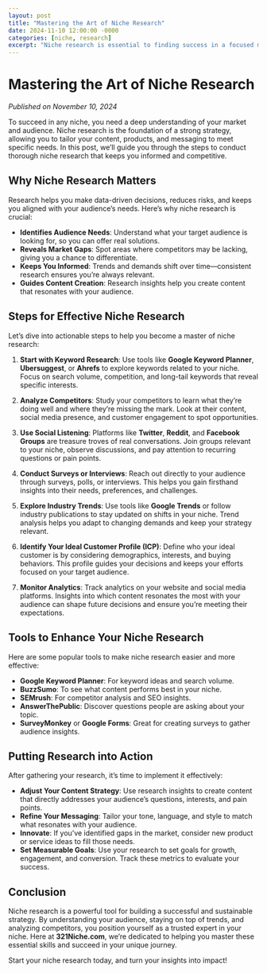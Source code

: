 ```yaml
---
layout: post
title: "Mastering the Art of Niche Research"
date: 2024-11-10 12:00:00 -0000
categories: [niche, research]
excerpt: "Niche research is essential to finding success in a focused market. Discover methods to research effectively and stay ahead in your niche."
---
```


# Mastering the Art of Niche Research

*Published on November 10, 2024*

To succeed in any niche, you need a deep understanding of your market and audience. Niche research is the foundation of a strong strategy, allowing you to tailor your content, products, and messaging to meet specific needs. In this post, we’ll guide you through the steps to conduct thorough niche research that keeps you informed and competitive.

## Why Niche Research Matters

Research helps you make data-driven decisions, reduces risks, and keeps you aligned with your audience’s needs. Here’s why niche research is crucial:

- **Identifies Audience Needs**: Understand what your target audience is looking for, so you can offer real solutions.
- **Reveals Market Gaps**: Spot areas where competitors may be lacking, giving you a chance to differentiate.
- **Keeps You Informed**: Trends and demands shift over time—consistent research ensures you’re always relevant.
- **Guides Content Creation**: Research insights help you create content that resonates with your audience.

## Steps for Effective Niche Research

Let’s dive into actionable steps to help you become a master of niche research:

1. **Start with Keyword Research**: Use tools like **Google Keyword Planner**, **Ubersuggest**, or **Ahrefs** to explore keywords related to your niche. Focus on search volume, competition, and long-tail keywords that reveal specific interests.

2. **Analyze Competitors**: Study your competitors to learn what they’re doing well and where they’re missing the mark. Look at their content, social media presence, and customer engagement to spot opportunities.

3. **Use Social Listening**: Platforms like **Twitter**, **Reddit**, and **Facebook Groups** are treasure troves of real conversations. Join groups relevant to your niche, observe discussions, and pay attention to recurring questions or pain points.

4. **Conduct Surveys or Interviews**: Reach out directly to your audience through surveys, polls, or interviews. This helps you gain firsthand insights into their needs, preferences, and challenges.

5. **Explore Industry Trends**: Use tools like **Google Trends** or follow industry publications to stay updated on shifts in your niche. Trend analysis helps you adapt to changing demands and keep your strategy relevant.

6. **Identify Your Ideal Customer Profile (ICP)**: Define who your ideal customer is by considering demographics, interests, and buying behaviors. This profile guides your decisions and keeps your efforts focused on your target audience.

7. **Monitor Analytics**: Track analytics on your website and social media platforms. Insights into which content resonates the most with your audience can shape future decisions and ensure you’re meeting their expectations.

## Tools to Enhance Your Niche Research

Here are some popular tools to make niche research easier and more effective:

- **Google Keyword Planner**: For keyword ideas and search volume.
- **BuzzSumo**: To see what content performs best in your niche.
- **SEMrush**: For competitor analysis and SEO insights.
- **AnswerThePublic**: Discover questions people are asking about your topic.
- **SurveyMonkey** or **Google Forms**: Great for creating surveys to gather audience insights.

## Putting Research into Action

After gathering your research, it’s time to implement it effectively:

- **Adjust Your Content Strategy**: Use research insights to create content that directly addresses your audience’s questions, interests, and pain points.
- **Refine Your Messaging**: Tailor your tone, language, and style to match what resonates with your audience.
- **Innovate**: If you’ve identified gaps in the market, consider new product or service ideas to fill those needs.
- **Set Measurable Goals**: Use your research to set goals for growth, engagement, and conversion. Track these metrics to evaluate your success.

## Conclusion

Niche research is a powerful tool for building a successful and sustainable strategy. By understanding your audience, staying on top of trends, and analyzing competitors, you position yourself as a trusted expert in your niche. Here at **321Niche.com**, we’re dedicated to helping you master these essential skills and succeed in your unique journey.

Start your niche research today, and turn your insights into impact!

